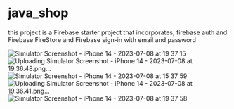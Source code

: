 
# java_shop

this project is a Firebase starter project that incorporates, firebase auth and Firebase FireStore and Firebase sign-in with email and password

![Simulator Screenshot - iPhone 14 - 2023-07-08 at 19 37 15](https://github.com/axelasa/java_house/assets/30687283/58afe393-1a46-44bf-83fa-456e95b9c4b0)
![Uploading Simulator Screenshot - iPhone 14 - 2023-07-08 at 19.36.48.png…]()
![Simulator Screenshot - iPhone 14 - 2023-07-08 at 15 37 59](https://github.com/axelasa/java_house/assets/30687283/a80d011c-3a5b-497c-ae37-40b9d28dabfc)
![Uploading Simulator Screenshot - iPhone 14 - 2023-07-08 at 19.36.41.png…]()
![Simulator Screenshot - iPhone 14 - 2023-07-08 at 19 37 58](https://github.com/axelasa/java_house/assets/30687283/15268047-9d60-48ee-abc8-b0036576d035)
